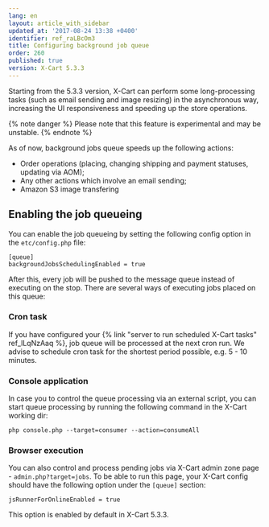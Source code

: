 ```yaml
---
lang: en
layout: article_with_sidebar
updated_at: '2017-08-24 13:38 +0400'
identifier: ref_raLBcOm3
title: Configuring background job queue
order: 260
published: true
version: X-Cart 5.3.3
---
```

Starting from the 5.3.3 version, X-Cart can perform some long-processing tasks (such as email sending and image resizing) in the asynchronous way, increasing the UI responsiveness and speeding up the store operations.  

{% note danger %}
Please note that this feature is experimental and may be unstable.
{% endnote %}

As of now, background jobs queue speeds up the following actions:

- Order operations (placing, changing shipping and payment statuses, updating via AOM);
- Any other actions which involve an email sending;
- Amazon S3 image transfering

## Enabling the job queueing

You can enable the job queueing by setting the following config option in the `etc/config.php` file:

```
[queue]
backgroundJobsSchedulingEnabled = true
```

After this, every job will be pushed to the message queue instead of executing on the stop. There are several ways of executing jobs placed on this queue:

### Cron task

If you have configured your {% link "server to run scheduled X-Cart tasks" ref_lLqNzAaq %}, job queue will be processed at the next cron run. We advise to schedule cron task for the shortest period possible, e.g. 5 - 10 minutes.

### Console application

In case you to control the queue processing via an external script, you can start queue processing by running the following command in the X-Cart working dir:

```
php console.php --target=consumer --action=consumeAll
```

### Browser execution

You can also control and process pending jobs via X-Cart admin zone page - `admin.php?target=jobs`. To be able to run this page, your X-Cart config should have the following option under the `[queue]` section:

```
jsRunnerForOnlineEnabled = true
```

This option is enabled by default in X-Cart 5.3.3.
